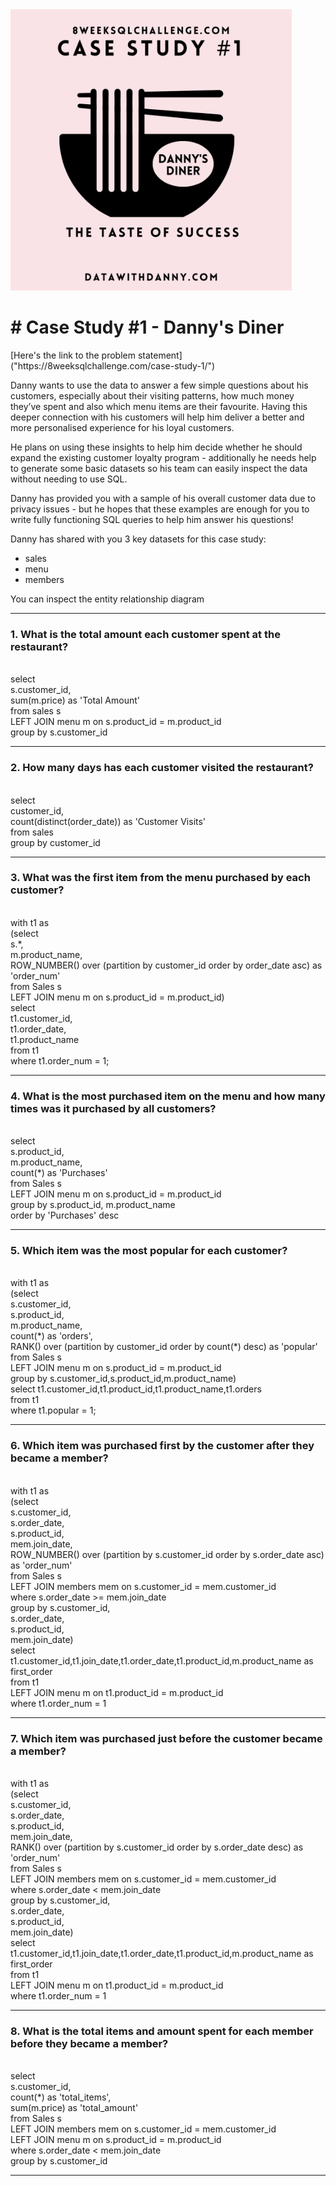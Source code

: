 <img src="1.png" width="450">

<head><h1># Case Study #1 - Danny's Diner</h1>
<body>
[Here's the link to the problem statement]("https://8weeksqlchallenge.com/case-study-1/")
<p>Danny wants to use the data to answer a few simple questions about his customers, especially about their visiting patterns, how much money they’ve spent and also which menu items are their favourite. Having this deeper connection with his customers will help him deliver a better and more personalised experience for his loyal customers.

He plans on using these insights to help him decide whether he should expand the existing customer loyalty program - additionally he needs help to generate some basic datasets so his team can easily inspect the data without needing to use SQL.

Danny has provided you with a sample of his overall customer data due to privacy issues - but he hopes that these examples are enough for you to write fully functioning SQL queries to help him answer his questions!

Danny has shared with you 3 key datasets for this case study:
<ul>
<li>sales</li>
<li>menu</li>
<li>members</li>
</ul>
You can inspect the entity relationship diagram</p>

<hr>

<p> 
<h3>1. What is the total amount each customer spent at the restaurant?</h3></br>
select 
</br>s.customer_id,
</br>sum(m.price) as 'Total Amount'
</br>from sales s
</br>LEFT JOIN menu m on s.product_id = m.product_id
</br>group by s.customer_id
</p>

<hr>

<p> 
<h3>2. How many days has each customer visited the restaurant?</h3>
</br>select 
</br>customer_id,
</br>count(distinct(order_date)) as 'Customer Visits'
</br>from sales
</br>group by customer_id
</p>

<hr>

<p> 
<h3>3. What was the first item from the menu purchased by each customer?</h3>
</br>with t1 as
</br>(select 
</br>s.*,
</br>m.product_name,
</br>ROW_NUMBER() over (partition by customer_id order by order_date asc) as 'order_num'
</br>from Sales s
</br>LEFT JOIN menu m on s.product_id = m.product_id)
</br>select 
</br>t1.customer_id,
</br>t1.order_date,
</br>t1.product_name 
</br>from t1
</br>where t1.order_num = 1;
</p>

<hr>

<p> 
<h3>4. What is the most purchased item on the menu and how many times was it purchased by all customers?</h3>
</br>select 
</br>s.product_id,
</br>m.product_name,
</br>count(*) as 'Purchases'
</br>from Sales s
</br>LEFT JOIN menu m on s.product_id = m.product_id
</br>group by s.product_id, m.product_name
</br>order by 'Purchases' desc
</p>

<hr>

<p> 
<h3>5. Which item was the most popular for each customer?</h3>
</br>with t1 as
</br>(select
</br>s.customer_id,
</br>s.product_id,
</br>m.product_name,
</br>count(*) as 'orders',
</br>RANK() over (partition by customer_id order by count(*) desc) as 'popular'
</br>from Sales s
</br>LEFT JOIN menu m on s.product_id = m.product_id
</br>group by s.customer_id,s.product_id,m.product_name)
</br>select t1.customer_id,t1.product_id,t1.product_name,t1.orders
</br>from t1 
</br>where t1.popular = 1;
</p>

<hr>

<p> 
<h3>6. Which item was purchased first by the customer after they became a member?</h3>
</br>with t1 as
</br>(select 
</br>s.customer_id,
</br>s.order_date,
</br>s.product_id,
</br>mem.join_date,
</br>ROW_NUMBER() over (partition by s.customer_id order by s.order_date asc) as 'order_num'
</br>from Sales s
</br>LEFT JOIN members mem on s.customer_id = mem.customer_id
</br>where s.order_date >= mem.join_date
</br>group by s.customer_id,
</br>s.order_date,
</br>s.product_id,
</br>mem.join_date)
</br>select t1.customer_id,t1.join_date,t1.order_date,t1.product_id,m.product_name as first_order
</br>from t1
</br>LEFT JOIN menu m on t1.product_id = m.product_id
</br>where t1.order_num = 1
</p>

<hr>

<p> 
<h3>7. Which item was purchased just before the customer became a member?</h3>
</br>with t1 as
</br>(select 
</br>s.customer_id,
</br>s.order_date,
</br>s.product_id,
</br>mem.join_date,
</br>RANK() over (partition by s.customer_id order by s.order_date desc) as 'order_num'
</br>from Sales s
</br>LEFT JOIN members mem on s.customer_id = mem.customer_id
</br>where s.order_date < mem.join_date
</br>group by s.customer_id,
</br>s.order_date,
</br>s.product_id,
</br>mem.join_date)
</br>select t1.customer_id,t1.join_date,t1.order_date,t1.product_id,m.product_name as first_order
</br>from t1
</br>LEFT JOIN menu m on t1.product_id = m.product_id
</br>where t1.order_num = 1
</p>

<hr>

<p> 
<h3>8. What is the total items and amount spent for each member before they became a member?</h3>
</br>select 
</br>s.customer_id,
</br>count(*) as 'total_items',
</br>sum(m.price) as 'total_amount'
</br>from Sales s
</br>LEFT JOIN members mem on s.customer_id = mem.customer_id
</br>LEFT JOIN menu m on s.product_id = m.product_id
</br>where s.order_date < mem.join_date
</br>group by s.customer_id
</p>

<hr>
